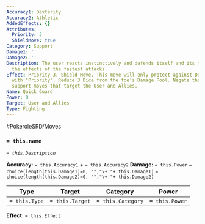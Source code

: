 ```yaml
---
Accuracy1: Dexterity
Accuracy2: Athletic
AddedEffects: {}
Attributes:
  Priority: 3
  ShieldMove: true
Category: Support
Damage1: ''
Damage2: ''
Description: The user reacts instinctively and defends itself and its teammates, nullifying
  the effects of the fastest attacks.
Effect: Priority 3. Shield Move. This move will only protect against Damaging Moves
  with "Priority". Reduce 3 Dice from the foe's Damage Pool. Negate the effects of
  support moves that target the User and Allies.
Name: Quick Guard
Power: 0
Target: User and Allies
Type: Fighting
---
```


#PokeroleSRD/Moves

### `= this.name` 
*`= this.Description`*

**Accuracy:** `= this.Accuracy1` + `= this.Accuracy2`
**Damage:** `= this.Power` `= choice(length(this.Damage1)=0, "","\+ "+ this.Damage1)` `= choice(length(this.Damage2)=0, "","\+ "+ this.Damage2)`

| Type          | Target          | Category          | Power          |
| ------------- | --------------- | ----------------  | -------------- |
| `= this.Type` | `= this.Target` | `= this.Category` | `= this.Power` | 

**Effect:** `= this.Effect`
